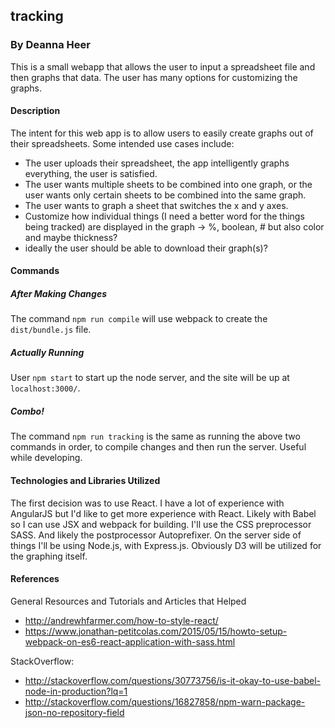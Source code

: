 ## tracking
### By Deanna Heer

This is a small webapp that allows the user to input a spreadsheet file and then graphs that data. The user has many options for customizing the graphs.


#### Description
The intent for this web app is to allow users to easily create graphs out of their spreadsheets. Some intended use cases include:
- The user uploads their spreadsheet, the app intelligently graphs everything, the user is satisfied.
- The user wants multiple sheets to be combined into one graph, or the user wants only certain sheets to be combined into the same graph.
- The user wants to graph a sheet that switches the x and y axes.
- Customize how individual things (I need a better word for the things being tracked) are displayed in the graph -> %, boolean, # but also color and maybe thickness?
- ideally the user should be able to download their graph(s)?


#### Commands
##### After Making Changes
The command `npm run compile` will use webpack to create the `dist/bundle.js` file.

##### Actually Running
User `npm start` to start up the node server, and the site will be up at `localhost:3000/`.

##### Combo!
The command `npm run tracking` is the same as running the above two commands in order, to compile changes and then run the server. Useful while developing.


#### Technologies and Libraries Utilized

The first decision was to use React. I have a lot of experience with AngularJS but I'd like to get more experience with React. Likely with Babel so I can use JSX and webpack for building. I'll use the CSS preprocessor SASS. And likely the postprocessor Autoprefixer. On the server side of things I'll be using Node.js, with Express.js. Obviously D3 will be utilized for the graphing itself.


#### References
General Resources and Tutorials and Articles that Helped
- http://andrewhfarmer.com/how-to-style-react/
- https://www.jonathan-petitcolas.com/2015/05/15/howto-setup-webpack-on-es6-react-application-with-sass.html

StackOverflow:
- http://stackoverflow.com/questions/30773756/is-it-okay-to-use-babel-node-in-production?lq=1
- http://stackoverflow.com/questions/16827858/npm-warn-package-json-no-repository-field
